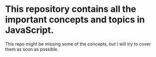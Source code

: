 # This repository contains all the important concepts and topics in JavaScript.

This repo might be missing some of the concepts, but I will try to cover them as soon as possible.
